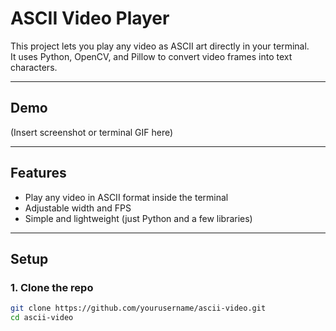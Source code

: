 # ASCII Video Player

This project lets you play any video as ASCII art directly in your terminal.  
It uses Python, OpenCV, and Pillow to convert video frames into text characters.

---

## Demo
(Insert screenshot or terminal GIF here)

---

## Features
- Play any video in ASCII format inside the terminal
- Adjustable width and FPS
- Simple and lightweight (just Python and a few libraries)

---

## Setup

### 1. Clone the repo
```bash
git clone https://github.com/yourusername/ascii-video.git
cd ascii-video
